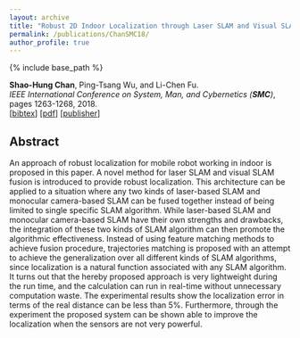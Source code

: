 ```yaml
---
layout: archive
title: "Robust 2D Indoor Localization through Laser SLAM and Visual SLAM Fusion"
permalink: /publications/ChanSMC18/
author_profile: true
---
```


{% include base_path %}

**Shao-Hung Chan**, Ping-Tsang Wu, and Li-Chen Fu.  
<i>IEEE International Conference on System, Man, and Cybernetics (**SMC**)</i>, pages 1263-1268, 2018.  
[<a href="javascript:void(0)" onclick="(function(target, id) { if ($('#' + id).css('display') == 'block') { $('#' + id).hide('fast'); $(target).text('bibtex') } else { $('#' + id).show('fast'); $(target).text('bibtex▲') } })(this, 'bibtex-ChanSMC18');">bibtex</a>]
  [[pdf](https://shchan13.github.io/files/ChanSMC18.pdf)]
  [[publisher](https://ieeexplore.ieee.org/abstract/document/8616217/)]
  <div id="bibtex-ChanSMC18" style="display:none">
  <pre>@inproceedings{ChanSMC18,
    author    = {Shao-Hung Chan and Ping-Tsang Wu and Li-Chen Fu},
    title     = {Robust 2D Indoor Localization through Laser SLAM and Visual SLAM Fusion},
    booktitle = {IEEE International Conference on System, Man, and Cybernetics (SMC)},
    pages     = {1263--1268},
    year      = {2018}
  }</pre>
  </div>

## Abstract

An approach of robust localization for mobile robot working in indoor is proposed in this paper. A novel method for laser SLAM and visual SLAM fusion is introduced to provide robust localization. This architecture can be applied to a situation where any two kinds of laser-based SLAM and monocular camera-based SLAM can be fused together instead of being limited to single specific SLAM algorithm. While laser-based SLAM and monocular camera-based SLAM have their own strengths and drawbacks, the integration of these two kinds of SLAM algorithm can then promote the algorithmic effectiveness. Instead of using feature matching methods to achieve fusion procedure, trajectories matching is proposed with an attempt to achieve the generalization over all different kinds of SLAM algorithms, since localization is a natural function associated with any SLAM algorithm. It turns out that the hereby proposed approach is very lightweight during the run time, and the calculation can run in real-time without unnecessary computation waste. The experimental results show the localization error in terms of the real distance can be less than 5%. Furthermore, through the experiment the proposed system can be shown able to improve the localization when the sensors are not very powerful.